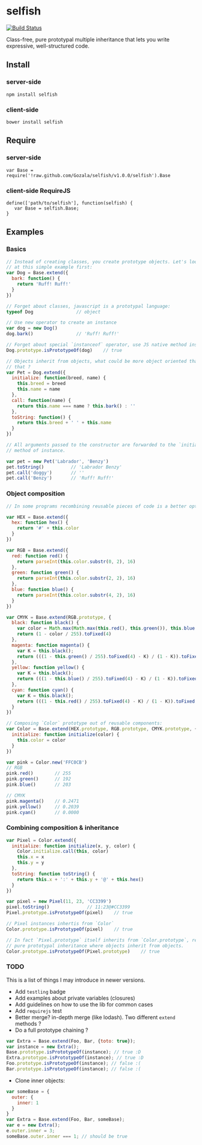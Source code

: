 # selfish #

[![Build Status](https://secure.travis-ci.org/Gozala/selfish.png)](http://travis-ci.org/Gozala/selfish)

Class-free, pure prototypal multiple inheritance that lets you write expressive,
well-structured code.

## Install ##

### server-side ###

    npm install selfish

### client-side ###

    bower install selfish


## Require ##

### server-side ###

    var Base = require('!raw.github.com/Gozala/selfish/v1.0.0/selfish').Base

### client-side RequireJS ###

    define(['path/to/selfish'], function(selfish) {
       var Base = selfish.Base;
    }

## Examples ##

### Basics ###

```js
// Instead of creating classes, you create prototype objects. Let's look
// at this simple example first:
var Dog = Base.extend({
  bark: function() {
    return 'Ruff! Ruff!'
  }
})

// Forget about classes, javascript is a prototypal language:
typeof Dog                // object

// Use new operator to create an instance
var dog = new Dog()
dog.bark()                // 'Ruff! Ruff!'

// Forget about special `instanceof` operator, use JS native method instead:
Dog.prototype.isPrototypeOf(dog)    // true

// Objects inherit from objects, what could be more object oriented than
// that ?
var Pet = Dog.extend({
  initialize: function(breed, name) {
    this.breed = breed
    this.name = name
  },
  call: function(name) {
    return this.name === name ? this.bark() : ''
  },
  toString: function() {
    return this.breed + ' ' + this.name
  }
})

// All arguments passed to the constructor are forwarded to the `initialize`
// method of instance.

var pet = new Pet('Labrador', 'Benzy')
pet.toString()          // 'Labrador Benzy'
pet.call('doggy')       // ''
pet.call('Benzy')       // 'Ruff! Ruff!'
```


### Object composition ###

```js
// In some programs recombining reusable pieces of code is a better option:

var HEX = Base.extend({
  hex: function hex() {
    return '#' + this.color
  }
})

var RGB = Base.extend({
  red: function red() {
    return parseInt(this.color.substr(0, 2), 16)
  },
  green: function green() {
    return parseInt(this.color.substr(2, 2), 16)
  },
  blue: function blue() {
    return parseInt(this.color.substr(4, 2), 16)
  }
})

var CMYK = Base.extend(RGB.prototype, {
  black: function black() {
    var color = Math.max(Math.max(this.red(), this.green()), this.blue())
    return (1 - color / 255).toFixed(4)
  },
  magenta: function magenta() {
    var K = this.black();
    return (((1 - this.green() / 255).toFixed(4) - K) / (1 - K)).toFixed(4)
  },
  yellow: function yellow() {
    var K = this.black();
    return (((1 - this.blue() / 255).toFixed(4) - K) / (1 - K)).toFixed(4)
  },
  cyan: function cyan() {
    var K = this.black();
    return (((1 - this.red() / 255).toFixed(4) - K) / (1 - K)).toFixed(4)
  }
})

// Composing `Color` prototype out of reusable components:
var Color = Base.extend(HEX.prototype, RGB.prototype, CMYK.prototype, {
  initialize: function initialize(color) {
    this.color = color
  }
})

var pink = Color.new('FFC0CB')
// RGB
pink.red()        // 255
pink.green()      // 192
pink.blue()       // 203

// CMYK
pink.magenta()    // 0.2471
pink.yellow()     // 0.2039
pink.cyan()       // 0.0000
```

### Combining composition & inheritance ###

```js
var Pixel = Color.extend({
  initialize: function initialize(x, y, color) {
    Color.initialize.call(this, color)
    this.x = x
    this.y = y
  },
  toString: function toString() {
    return this.x + ':' + this.y + '@' + this.hex()
  }
})

var pixel = new Pixel(11, 23, 'CC3399')
pixel.toString()              // 11:23@#CC3399
Pixel.prototype.isPrototypeOf(pixel)    // true

// Pixel instances inhertis from `Color`
Color.prototype.isPrototypeOf(pixel)    // true

// In fact `Pixel.prototype` itself inherits from `Color.prototype`, remember just simple and
// pure prototypal inheritance where objects inherit from objects.
Color.prototype.isPrototypeOf(Pixel.prototype)    // true
```

### TODO ###

This is a list of things I may introduce in newer versions.

* Add `testling` badge
* Add examples about private variables (closures)
* Add guidelines on how to use the lib for common cases
* Add `requirejs` test
* Better merge? in-depth merge (like lodash). Two different `extend` methods ?
* Do a full prototype chaining ?
```js
var Extra = Base.extend(Foo, Bar, {toto: true});
var instance = new Extra();
Base.prototype.isPrototypeOf(instance); // true :D
Extra.prototype.isPrototypeOf(instance); // true :D
Foo.prototype.isPrototypeOf(instance); // false :(
Bar.prototype.isPrototypeOf(instance); // false :(
```
* Clone inner objects:
```js
var someBase = {
  outer: {
    inner: 1
  }
}
var Extra = Base.extend(Foo, Bar, someBase);
var e = new Extra();
e.outer.inner = 3;
someBase.outer.inner === 1; // should be true
```
